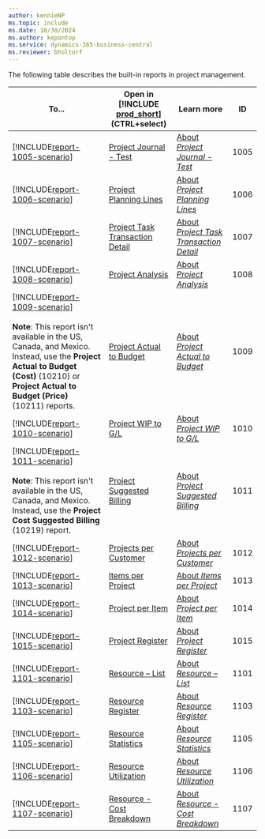 ```yaml
---
author: kennieNP
ms.topic: include
ms.date: 10/30/2024
ms.author: kepontop
ms.service: dynamics-365-business-central
ms.reviewer: bholtorf
---
```


The following table describes the built-in reports in project management.

| To...  | Open in [!INCLUDE [prod_short](prod_short.md)] (CTRL+select) | Learn more | ID | 
| ------ | ------------------------------------------------------------ | ---------- | -- |
| [!INCLUDE[report-1005-scenario](../includes/report-1005-scenario-include.md)] | [Project Journal - Test](https://businesscentral.dynamics.com?report=1005) | [About *Project Journal - Test*](../reports/report-1005.md) | 1005 |
| [!INCLUDE[report-1006-scenario](../includes/report-1006-scenario-include.md)] | [Project Planning Lines](https://businesscentral.dynamics.com?report=1006) | [About *Project Planning Lines*](../reports/report-1006.md) | 1006 |
| [!INCLUDE[report-1007-scenario](../includes/report-1007-scenario-include.md)] | [Project Task Transaction Detail](https://businesscentral.dynamics.com?report=1007) | [About *Project Task Transaction Detail*](../reports/report-1007.md) | 1007 |
| [!INCLUDE[report-1008-scenario](../includes/report-1008-scenario-include.md)] | [Project Analysis](https://businesscentral.dynamics.com?report=1008) | [About *Project Analysis*](../reports/report-1008.md) | 1008 |
| [!INCLUDE[report-1009-scenario](../includes/report-1009-scenario-include.md)] <br><br>**Note**: This report isn't available in the US, Canada, and Mexico. Instead, use the **Project Actual to Budget (Cost)** (10210) or **Project Actual to Budget (Price)** (10211) reports. | [Project Actual to Budget](https://businesscentral.dynamics.com?report=1009) | [About *Project Actual to Budget*](../reports/report-1009.md) | 1009 |
| [!INCLUDE[report-1010-scenario](../includes/report-1010-scenario-include.md)] | [Project WIP to G/L](https://businesscentral.dynamics.com?report=1010) | [About *Project WIP to G/L*](../reports/report-1010.md) | 1010 |
| [!INCLUDE[report-1011-scenario](../includes/report-1011-scenario-include.md)] <br><br>**Note**: This report isn't available in the US, Canada, and Mexico. Instead, use the **Project Cost Suggested Billing** (10219) report. | [Project Suggested Billing](https://businesscentral.dynamics.com?report=1011) | [About *Project Suggested Billing*](../reports/report-1011.md) | 1011 |
| [!INCLUDE[report-1012-scenario](../includes/report-1012-scenario-include.md)] | [Projects per Customer](https://businesscentral.dynamics.com?report=1012) | [About *Projects per Customer*](../reports/report-1012.md) | 1012 |
| [!INCLUDE[report-1013-scenario](../includes/report-1013-scenario-include.md)] | [Items per Project](https://businesscentral.dynamics.com?report=1013) | [About *Items per Project*](../reports/report-1013.md) | 1013 |
| [!INCLUDE[report-1014-scenario](../includes/report-1014-scenario-include.md)] | [Project per Item](https://businesscentral.dynamics.com?report=1014) | [About *Project per Item*](../reports/report-1014.md) | 1014 |
| [!INCLUDE[report-1015-scenario](../includes/report-1015-scenario-include.md)] | [Project Register](https://businesscentral.dynamics.com?report=1015) | [About *Project Register*](../reports/report-1015.md) | 1015 |
| [!INCLUDE[report-1101-scenario](../includes/report-1101-scenario-include.md)] | [Resource – List](https://businesscentral.dynamics.com?report=1101) | [About *Resource – List*](../reports/report-1101.md) | 1101 |
| [!INCLUDE[report-1103-scenario](../includes/report-1103-scenario-include.md)] | [Resource Register](https://businesscentral.dynamics.com?report=1103) | [About *Resource Register*](../reports/report-1103.md) | 1103 |
| [!INCLUDE[report-1105-scenario](../includes/report-1105-scenario-include.md)] | [Resource Statistics](https://businesscentral.dynamics.com?report=1105) | [About *Resource Statistics*](../reports/report-1105.md) | 1105 |
| [!INCLUDE[report-1106-scenario](../includes/report-1106-scenario-include.md)] | [Resource Utilization](https://businesscentral.dynamics.com?report=1106) | [About *Resource Utilization*](../reports/report-1106.md) | 1106 |
| [!INCLUDE[report-1107-scenario](../includes/report-1107-scenario-include.md)] | [Resource - Cost Breakdown](https://businesscentral.dynamics.com?report=1107) | [About *Resource - Cost Breakdown*](../reports/report-1107.md) | 1107 |